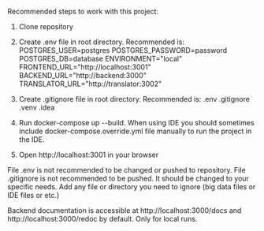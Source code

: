 Recommended steps to work with this project:
1) Clone repository
2) Create .env file in root directory. Recommended is:
POSTGRES_USER=postgres
POSTGRES_PASSWORD=password
POSTGRES_DB=database
ENVIRONMENT="local"
FRONTEND_URL="http://localhost:3001"
BACKEND_URL="http://backend:3000"
TRANSLATOR_URL="http://translator:3002"

3) Create .gitignore file in root directory. Recommended is:
.env
.gitignore
.venv
.idea

4) Run docker-compose up --build. When using IDE you should sometimes include docker-compose.override.yml file manually to run the project in the IDE.
5) Open http://localhost:3001 in your browser

File .env is not recommended to be changed or pushed to repository.
File .gitignore is not recommended to be pushed. It should be changed to your specific needs. Add any file or directory you need to ignore (big data files or IDE files or etc.)

Backend documentation is accessible at http://localhost:3000/docs and http://localhost:3000/redoc by default. Only for local runs.